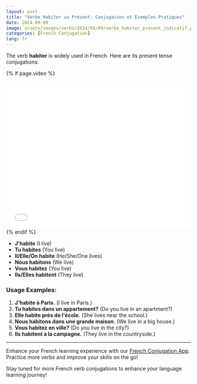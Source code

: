 ```yaml
---
layout: post
title: "Verbe Habiter au Présent: Conjugaison et Exemples Pratiques"
date: 2024-09-09
image: assets/images/verbs/2024/09/09/verbe_habiter_present_indicatif.png
categories: [French Conjugation]
lang: fr
---
```


The verb **habiter** is widely used in French. Here are its present tense conjugations:

<!-- Video Embed Section -->
{% if page.video %}
<div class="video-embed">
  <iframe width="100%" height="400" src="{{ page.video | escape }}" frameborder="0" allowfullscreen></iframe>
</div>
{% endif %}

- **J'habite** (I live)
- **Tu habites** (You live)
- **Il/Elle/On habite** (He/She/One lives)
- **Nous habitons** (We live)
- **Vous habitez** (You live)
- **Ils/Elles habitent** (They live)

### Usage Examples:

1. **J'habite à Paris.** (I live in Paris.)
2. **Tu habites dans un appartement?** (Do you live in an apartment?)
3. **Elle habite près de l'école.** (She lives near the school.)
4. **Nous habitons dans une grande maison.** (We live in a big house.)
5. **Vous habitez en ville?** (Do you live in the city?)
6. **Ils habitent à la campagne.** (They live in the countryside.)

---

Enhance your French learning experience with our [French Conjugation App]({{site.appStore.url}}). Practice more verbs and improve your skills on the go!

Stay tuned for more French verb conjugations to enhance your language learning journey!
